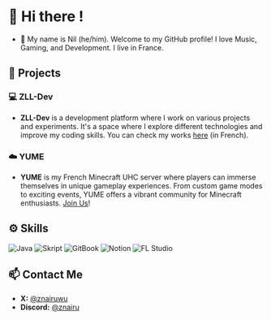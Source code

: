 # 👋 Hi there !

- 🌱 My name is Nil (he/him). Welcome to my GitHub profile! I love Music, Gaming, and Development. I live in France.

## 👜 Projects

### 💻 ZLL-Dev

- **ZLL-Dev** is a development platform where I work on various projects and experiments. It's a space where I explore different technologies and improve my coding skills. You can check my works [here](https://zll-dev.gitbook.io/docs) (in French).

### ☁️ YUME

- **YUME** is my French Minecraft UHC server where players can immerse themselves in unique gameplay experiences. From custom game modes to exciting events, YUME offers a vibrant community for Minecraft enthusiasts. [Join Us](https://dsc.gg/yumeuhc)!

## ⚙️ Skills

![Java](https://img.shields.io/badge/Java-007396?style=for-the-badge&logo=java&logoColor=white)
![Skript](https://img.shields.io/badge/Skript-4EAA25?style=for-the-badge&logo=skript&logoColor=white)
![GitBook](https://img.shields.io/badge/GitBook-7B36AE?style=for-the-badge&logo=gitbook&logoColor=white)
![Notion](https://img.shields.io/badge/Notion-000000?style=for-the-badge&logo=notion&logoColor=white)
![FL Studio](https://img.shields.io/badge/FL_Studio-FF6600?style=for-the-badge&logo=flstudio&logoColor=white)

## 📫 Contact Me

- **X:** [@znairuwu]([https://twitter.com/votre-twitter](https://x.com/znairuwu))
- **Discord:** [@znairu](discord://-/channels/@me/)
